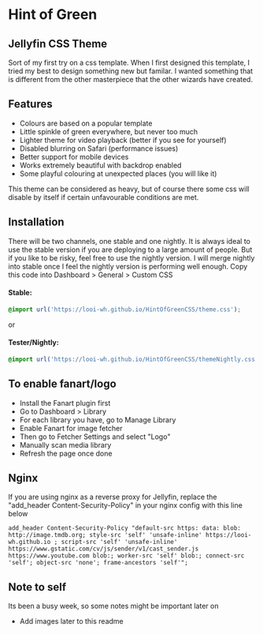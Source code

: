 # Hint of Green
## Jellyfin CSS Theme

Sort of my first try on a css template. When I first designed this template, I tried my best to design something new but familar. I wanted something that is different from the other masterpiece that the other wizards have created.

## Features
- Colours are based on a popular template
- Little spinkle of green everywhere, but never too much
- Lighter theme for video playback (better if you see for yourself)
- Disabled blurring on Safari (performance issues)
- Better support for mobile devices
- Works extremely beautiful with backdrop enabled
- Some playful colouring at unexpected places (you will like it)

This theme can be considered as heavy, but of course there some css will disable by itself if certain unfavourable conditions are met.

## Installation
There will be two channels, one stable and one nightly. It is always ideal to use the stable version if you are deploying to a large amount of people. But if you like to be risky, feel free to use the nightly version. I will merge nightly into stable once I feel the nightly version is performing well enough.
Copy this code into Dashboard > General > Custom CSS
#### Stable:
```css
@import url('https://looi-wh.github.io/HintOfGreenCSS/theme.css');
```
or
#### Tester/Nightly:
```css
@import url('https://looi-wh.github.io/HintOfGreenCSS/themeNightly.css');
```

## To enable fanart/logo
- Install the Fanart plugin first
- Go to Dashboard > Library
- For each library you have, go to Manage Library
- Enable Fanart for image fetcher
- Then go to Fetcher Settings and select "Logo"
- Manually scan media library
- Refresh the page once done

## Nginx
If you are using nginx as a reverse proxy for Jellyfin, replace the "add_header Content-Security-Policy" in your nginx config with this line below
```
add_header Content-Security-Policy "default-src https: data: blob: http://image.tmdb.org; style-src 'self' 'unsafe-inline' https://looi-wh.github.io ; script-src 'self' 'unsafe-inline' https://www.gstatic.com/cv/js/sender/v1/cast_sender.js https://www.youtube.com blob:; worker-src 'self' blob:; connect-src 'self'; object-src 'none'; frame-ancestors 'self'";
```

## Note to self
Its been a busy week, so some notes might be important later on
- Add images later to this readme
